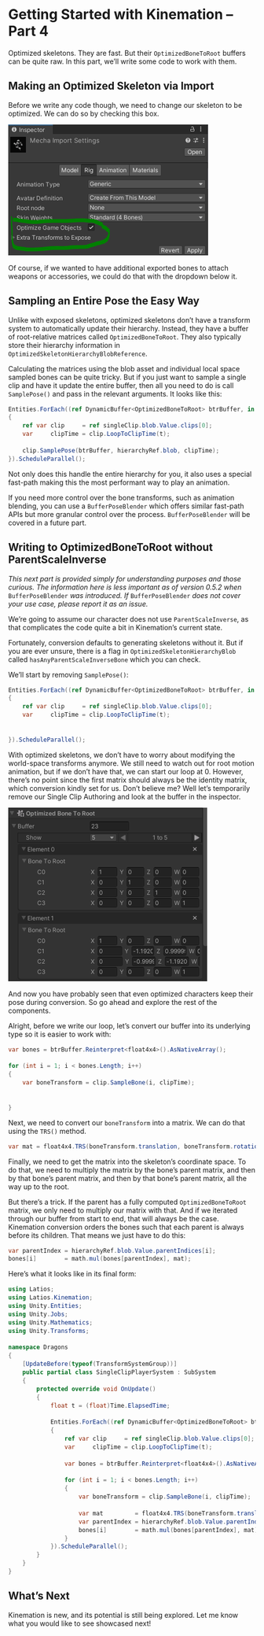 # Getting Started with Kinemation – Part 4

Optimized skeletons. They are fast. But their `OptimizedBoneToRoot` buffers can
be quite raw. In this part, we’ll write some code to work with them.

## Making an Optimized Skeleton via Import

Before we write any code though, we need to change our skeleton to be optimized.
We can do so by checking this box.

![](media/9b9ac7015305136fcf73d455ff2cd183.png)

Of course, if we wanted to have additional exported bones to attach weapons or
accessories, we could do that with the dropdown below it.

## Sampling an Entire Pose the Easy Way

Unlike with exposed skeletons, optimized skeletons don’t have a transform system
to automatically update their hierarchy. Instead, they have a buffer of
root-relative matrices called `OptimizedBoneToRoot`. They also typically store
their hierarchy information in `OptimizedSkeletonHierarchyBlobReference`.

Calculating the matrices using the blob asset and individual local space sampled
bones can be quite tricky. But if you just want to sample a single clip and have
it update the entire buffer, then all you need to do is call `SamplePose()` and
pass in the relevant arguments. It looks like this:

```csharp
Entities.ForEach((ref DynamicBuffer<OptimizedBoneToRoot> btrBuffer, in OptimizedSkeletonHierarchyBlobReference hierarchyRef, in SingleClip singleClip) =>
{
    ref var clip     = ref singleClip.blob.Value.clips[0];
    var     clipTime = clip.LoopToClipTime(t);

    clip.SamplePose(btrBuffer, hierarchyRef.blob, clipTime);
}).ScheduleParallel();
```

Not only does this handle the entire hierarchy for you, it also uses a special
fast-path making this the most performant way to play an animation.

If you need more control over the bone transforms, such as animation blending,
you can use a `BufferPoseBlender` which offers similar fast-path APIs but more
granular control over the process. `BufferPoseBlender` will be covered in a
future part.

## Writing to OptimizedBoneToRoot without ParentScaleInverse

*This next part is provided simply for understanding purposes and those curious.
The information here is less important as of version 0.5.2 when*
`BufferPoseBlender` *was introduced. If* `BufferPoseBlender` *does not cover
your use case, please report it as an issue.*

We’re going to assume our character does not use `ParentScaleInverse`, as that
complicates the code quite a bit in Kinemation’s current state.

Fortunately, conversion defaults to generating skeletons without it. But if you
are ever unsure, there is a flag in `OptimizedSkeletonHierarchyBlob` called
`hasAnyParentScaleInverseBone` which you can check.

We’ll start by removing `SamplePose()`:

```csharp
Entities.ForEach((ref DynamicBuffer<OptimizedBoneToRoot> btrBuffer, in OptimizedSkeletonHierarchyBlobReference hierarchyRef, in SingleClip singleClip) =>
{
    ref var clip     = ref singleClip.blob.Value.clips[0];
    var     clipTime = clip.LoopToClipTime(t);

                
}).ScheduleParallel();
```

With optimized skeletons, we don’t have to worry about modifying the world-space
transforms anymore. We still need to watch out for root motion animation, but if
we don’t have that, we can start our loop at 0. However, there’s no point since
the first matrix should always be the identity matrix, which conversion kindly
set for us. Don’t believe me? Well let’s temporarily remove our Single Clip
Authoring and look at the buffer in the inspector.

![](media/723f64ab1435586644a2f46c11c58007.png)

And now you have probably seen that even optimized characters keep their pose
during conversion. So go ahead and explore the rest of the components.

Alright, before we write our loop, let’s convert our buffer into its underlying
type so it is easier to work with:

```csharp
var bones = btrBuffer.Reinterpret<float4x4>().AsNativeArray();

for (int i = 1; i < bones.Length; i++)
{
    var boneTransform = clip.SampleBone(i, clipTime);


}
```

Next, we need to convert our `boneTransform` into a matrix. We can do that using
the `TRS()` method.

```csharp
var mat = float4x4.TRS(boneTransform.translation, boneTransform.rotation, boneTransform.scale);
```

Finally, we need to get the matrix into the skeleton’s coordinate space. To do
that, we need to multiply the matrix by the bone’s parent matrix, and then by
that bone’s parent matrix, and then by that bone’s parent matrix, all the way up
to the root.

But there’s a trick. If the parent has a fully computed `OptimizedBoneToRoot`
matrix, we only need to multiply our matrix with that. And if we iterated
through our buffer from start to end, that will always be the case. Kinemation
conversion orders the bones such that each parent is always before its children.
That means we just have to do this:

```csharp
var parentIndex = hierarchyRef.blob.Value.parentIndices[i];
bones[i]        = math.mul(bones[parentIndex], mat);
```

Here’s what it looks like in its final form:

```csharp
using Latios;
using Latios.Kinemation;
using Unity.Entities;
using Unity.Jobs;
using Unity.Mathematics;
using Unity.Transforms;

namespace Dragons
{
    [UpdateBefore(typeof(TransformSystemGroup))]
    public partial class SingleClipPlayerSystem : SubSystem
    {
        protected override void OnUpdate()
        {
            float t = (float)Time.ElapsedTime;

            Entities.ForEach((ref DynamicBuffer<OptimizedBoneToRoot> btrBuffer, in OptimizedSkeletonHierarchyBlobReference hierarchyRef, in SingleClip singleClip) =>
            {
                ref var clip     = ref singleClip.blob.Value.clips[0];
                var     clipTime = clip.LoopToClipTime(t);

                var bones = btrBuffer.Reinterpret<float4x4>().AsNativeArray();

                for (int i = 1; i < bones.Length; i++)
                {
                    var boneTransform = clip.SampleBone(i, clipTime);

                    var mat         = float4x4.TRS(boneTransform.translation, boneTransform.rotation, boneTransform.scale);
                    var parentIndex = hierarchyRef.blob.Value.parentIndices[i];
                    bones[i]        = math.mul(bones[parentIndex], mat);
                }
            }).ScheduleParallel();
        }
    }
}
```

## What’s Next

Kinemation is new, and its potential is still being explored. Let me know what
you would like to see showcased next!
